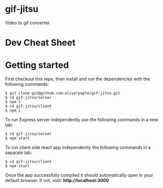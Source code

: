 # gif-jitsu

Video to gif converter.

# Dev Cheat Sheet

# Getting started

First checkout this repo, then install and run the dependencies with the following commands:

```
$ git clone git@github.com:oliverpople/gif-jitsu.git
$ cd gif-jitsu/server
$ npm i
$ cd gif-jitsu/client
$ npm i
```

To run Express server independently use the following commands in a new tab:

```
$ cd gif-jitsu/server
$ npm start
```

To run client side react app independently the following commands in a separate tab:

```
$ cd gif-jitsu/client
$ npm start
```

Once the app successfully compiled it should automatically open in your default browser. If not, visit: **http://localhost:3000**
